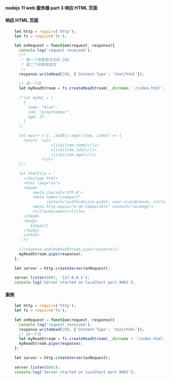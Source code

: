 #### nodejs 11 web 服务器 part 3 响应 HTML 页面#### 响应 HTML 页面```jsx harmony    let http = require('http');    let fs = require('fs');        let onRequest = function(request, response){      console.log('request received');      /**       * 第一个参数是状态码 200       * 第二个参数是类型       */      response.writeHead(200, {'Content-Type': 'text/html'});          // 读一个流      let myReadStream = fs.createReadStream(__dirname, '/index.html', 'utf8');          /*let myObj = [        {          name: "Alan",          job: "progrnameer",          age: 27        }      ];          let myarr = [...myObj].map((item, index) => {        return `<ul>                    <li>${item.name}</li>                    <li>${item.job}</li>                    <li>${item.age}</li>                               </ul>`      });          let htmlFile = `        <!doctype html>        <html lang="en">        <head>            <meta charset="UTF-8">            <meta name="viewport"                  content="width=device-width, user-scalable=no, initial-scale=1.0, maximum-scale=1.0, minimum-scale=1.0">            <meta http-equiv="X-UA-Compatible" content="ie=edge">            <title>Document</title>        </head>        <body>           ${myarr}        </body>        </html>      `;*/          //response.end(myReadStream.pipe(response));      myReadStream.pipe(response);    };        let server = http.createServer(onRequest);        server.listen(8081, '127.0.0.1');    console.log('Server started on localhost port 8081');```#### 案例```jsx harmony    let http = require('http');    let fs = require('fs');        let onRequest = function(request, response){      console.log('request received');      response.writeHead(200, {'Content-Type': 'text/html'});      // 读一个流      let myReadStream = fs.createReadStream(__dirname + '/index.html', 'utf8');      myReadStream.pipe(response);    };        let server = http.createServer(onRequest);        server.listen(8081);    console.log('Server started on localhost port 8081');```